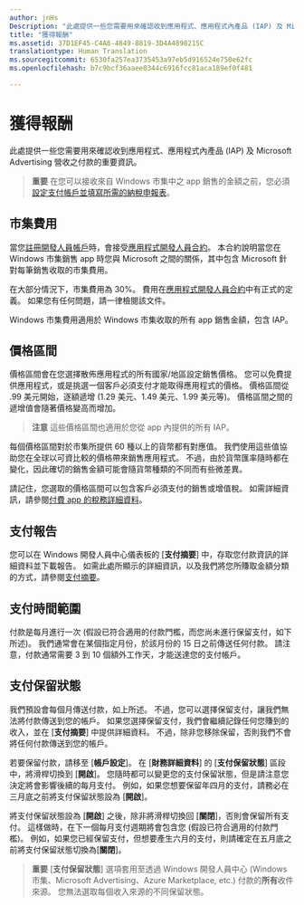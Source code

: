 ```yaml
---
author: jnHs
Description: "此處提供一些您需要用來確認收到應用程式、應用程式內產品 (IAP) 及 Microsoft Advertising 營收之付款的重要資訊。"
title: "獲得報酬"
ms.assetid: 37D1EF45-C4A8-4849-8819-3D4A4898215C
translationtype: Human Translation
ms.sourcegitcommit: 6530fa257ea3735453a97eb5d916524e750e62fc
ms.openlocfilehash: b7c9bcf36aaee0344c6916fcc81aca189ef0f481

---
```


# 獲得報酬
此處提供一些您需要用來確認收到應用程式、應用程式內產品 (IAP) 及 Microsoft Advertising 營收之付款的重要資訊。

> **重要** 在您可以接收來自 Windows 市集中之 app 銷售的金額之前，您必須[設定支付帳戶並填寫所需的納稅申報表](setting-up-your-payout-account-and-tax-forms.md)。

## 市集費用

當您[註冊開發人員帳戶](http://go.microsoft.com/fwlink/p/?LinkID=615100)時，會接受[應用程式開發人員合約](https://msdn.microsoft.com/library/windows/apps/hh694058)。 本合約說明當您在 Windows 市集銷售 app 時您與 Microsoft 之間的關係，其中包含 Microsoft 針對每筆銷售收取的市集費用。

在大部分情況下，市集費用為 30%。 費用在[應用程式開發人員合約](https://msdn.microsoft.com/library/windows/apps/hh694058)中有正式的定義。 如果您有任何問題，請一律檢閱該文件。

Windows 市集費用適用於 Windows 市集收取的所有 app 銷售金額，包含 IAP。

## 價格區間

價格區間會在您選擇散佈應用程式的所有國家/地區設定銷售價格。 您可以免費提供應用程式，或是挑選一個客戶必須支付才能取得應用程式的價格。 價格區間從 .99 美元開始，逐額遞增 (1.29 美元、1.49 美元、1.99 美元等)。 價格區間之間的遞增值會隨著價格變高而增加。

> **注意** 這些價格區間也適用於您從 app 內提供的所有 IAP。

每個價格區間對於市集所提供 60 種以上的貨幣都有對應值。 我們使用這些值協助您在全球以可資比較的價格帶來銷售應用程式。 不過，由於貨幣匯率隨時都在變化，因此確切的銷售金額可能會隨貨幣種類的不同而有些微差異。

請記住，您選取的價格區間可以包含客戶必須支付的銷售或增值稅。 如需詳細資訊，請參閱[付費 app 的稅務詳細資料](tax-details-for-paid-apps.md)。

## 支付報告

您可以在 Windows 開發人員中心儀表板的 [**支付摘要**] 中，存取您付款資訊的詳細資料並下載報告。 如需此處所顯示的詳細資訊，以及我們將您所賺取金額分類的方式，請參閱[支付摘要](payout-summary.md)。

## 支付時間範圍

付款是每月進行一次 (假設已符合適用的付款門檻，而您尚未進行保留支付，如下所述)。 我們通常會在某個指定月份，於該月份的 15 日之前傳送任何付款。 請注意，付款通常需要 3 到 10 個額外工作天，才能送達您的支付帳戶。

##  支付保留狀態

我們預設會每個月傳送付款，如上所述。 不過，您可以選擇保留支付，讓我們無法將付款傳送到您的帳戶。 如果您選擇保留支付，我們會繼續記錄任何您賺到的收入，並在 [**支付摘要**] 中提供詳細資料。 不過，除非您移除保留，否則我們不會將任何付款傳送到您的帳戶。 

若要保留付款，請移至 [**帳戶設定**]。 在 [**財務詳細資料**] 的 [**支付保留狀態**] 區段中，將滑桿切換到 [**開啟**]。 您隨時都可以變更您的支付保留狀態，但是請注意您決定將會影響後續的每月支付。 例如，如果您想要保留年四月的支付，請務必在三月底之前將支付保留狀態設為 [**開啟**]。

將支付保留狀態設為 [**開啟**] 之後，除非將滑桿切換回 [**關閉**]，否則會保留所有支付。 這樣做時，在下一個每月支付週期將會包含您 (假設已符合適用的付款門檻)。 例如，如果您已經保留支付，但想要產生六月的支付，則請確定在五月底之前將支付保留狀態切換為[**關閉**]。

> **重要** [**支付保留狀態**] 選項套用至透過 Windows 開發人員中心 (Windows 市集、Microsoft Advertising、Azure Marketplace, etc.) 付款的**所有**收件來源。 您無法選取每個收入來源的不同保留狀態。


 

 







<!--HONumber=Jun16_HO4-->


